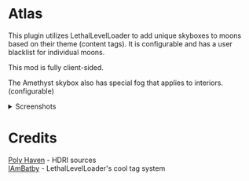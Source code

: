 # Atlas

This plugin utilizes LethalLevelLoader to add unique skyboxes to moons based on their theme (content tags). It is configurable and has a user blacklist for individual moons.

This mod is fully client-sided.

The Amethyst skybox also has special fog that applies to interiors. (configurable)

<details>
<summary>Screenshots</summary>
<img title="Canyon" alt="A showcase of the Canyon skybox." src="https://github.com/dopadream/Atlas/blob/main/screenshots/Canyon.png?raw=true">
<img title="Valley" alt="A showcase of the Valley skybox." src="https://github.com/dopadream/Atlas/blob/main/screenshots/Valley.png?raw=true">
<img title="Tundra" alt="A showcase of the Tundra skybox." src="https://github.com/dopadream/Atlas/blob/main/screenshots/Tundra.png?raw=true">
<img title="Amethyst" alt="A showcase of the Amethyst skybox." src="https://github.com/dopadream/Atlas/blob/main/screenshots/Amethyst.png?raw=true">
</details>

# Credits

[Poly Haven](https://polyhaven.com/hdris) - HDRI sources \
[IAmBatby](https://thunderstore.io/c/lethal-company/p/IAmBatby/) - LethalLevelLoader's cool tag system

